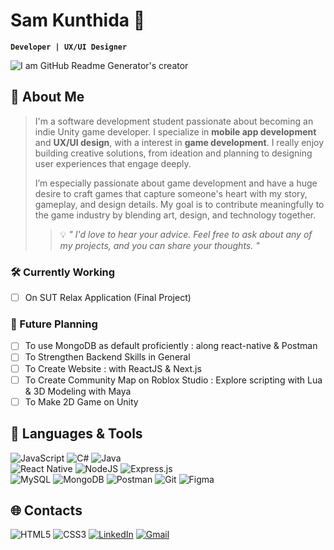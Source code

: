 # Sam Kunthida 👾 
**`Developer | UX/UI Designer`**

![I am GitHub Readme Generator's creator](/assets/images/Banner03.jpg)

## 🎸 About Me
> I'm a software development student passionate about becoming an indie Unity game developer. I specialize in **mobile app development** and **UX/UI design**, with a interest in **game development**. I really enjoy building creative solutions, from ideation and planning to designing user experiences that engage deeply.
> 
> I’m especially passionate about game development and have a huge desire to craft games that capture someone's heart with my story, gameplay, and design details. My goal is to contribute meaningfully to the game industry by blending art, design, and technology together.
> 
>> 💡 *" I'd love to hear your advice. Feel free to ask about any of my projects, and you can share your thoughts. "*

### 🛠️ Currently Working
 - [ ] On SUT Relax Application (Final Project)

### 🌱 Future Planning
 - [ ] To use MongoDB as default proficiently : along react-native & Postman
 - [ ] To Strengthen Backend Skills in General
 - [ ] To Create Website : with ReactJS & Next.js
 - [ ] To Create Community Map on Roblox Studio : Explore scripting with Lua & 3D Modeling with Maya
 - [ ] To Make 2D Game on Unity

## 🧰 Languages & Tools

 ![JavaScript](https://img.shields.io/badge/javascript-%23323330.svg?style=flat-square&logo=javascript&logoColor=%23F7DF1E)
 ![C#](https://img.shields.io/badge/c%23-%23239120.svg?style=flat-square&logo=csharp&logoColor=white)
 ![Java](https://img.shields.io/badge/java-%23ED8B00.svg?style=flat-square&logo=openjdk&logoColor=white)
 <br/>
 ![React Native](https://img.shields.io/badge/react_native-%2320232a.svg?style=flat-square&logo=react&logoColor=%2361DAFB)
 ![NodeJS](https://img.shields.io/badge/node.js-6DA55F?style=flat-square&logo=node.js&logoColor=white)
 ![Express.js](https://img.shields.io/badge/express.js-%23404d59.svg?style=flat-square&logo=express&logoColor=%2361DAFB)
 <br/>
 ![MySQL](https://img.shields.io/badge/mysql-4479A1.svg?style=flat-square&logo=mysql&logoColor=white) 
 ![MongoDB](https://img.shields.io/badge/MongoDB-%234ea94b.svg?style=flat-square&logo=mongodb&logoColor=white)
 ![Postman](https://img.shields.io/badge/Postman-FF6C37?style=flat-square&logo=postman&logoColor=white)
 ![Git](https://img.shields.io/badge/git-%23F05033.svg?style=flat-square&logo=git&logoColor=white)
 ![Figma](https://img.shields.io/badge/figma-%23F24E1E.svg?style=flat-square&logo=figma&logoColor=white)

## 🌐 Contacts
 ![HTML5](https://img.shields.io/badge/html5-%23E34F26.svg?style=flat-square&logo=html5&logoColor=white)
 ![CSS3](https://img.shields.io/badge/css3-%231572B6.svg?style=flat-square&logo=css3&logoColor=white)
 [![LinkedIn](https://img.shields.io/badge/LinkedIn-%230077B5.svg?logo=linkedin&logoColor=white)](https://linkedin.com/in/kunthida-khlongkhlaew-5b6706324) 
 [![Gmail](https://img.shields.io/badge/Gmail-e5e5e5.svg?logo=gmail&logoColor=white&color=fe4737)](mailto:kunthidakhlongkhlaew@gmail.com)
 <br/>
 
<!--
[![Discord](https://img.shields.io/badge/Discord-7289da.svg?logo=discord&logoColor=white&color=7289da)](https://discord.gg/)

![React](https://img.shields.io/badge/react-%2320232a.svg?style=flat-square&logo=react&logoColor=%2361DAFB) 
![Lua](https://img.shields.io/badge/lua-%232C2D72.svg?style=flat-square&logo=lua&logoColor=white)
![Next JS](https://img.shields.io/badge/Next-black?style=flat-square&logo=next.js&logoColor=white)
-->

